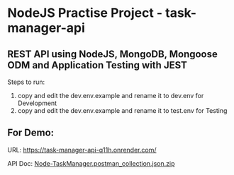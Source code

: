 # NodeJS Practise Project - task-manager-api

## REST API using NodeJS, MongoDB, Mongoose ODM and Application Testing with JEST

Steps to run:
1) copy and edit the dev.env.example and rename it to dev.env for Development
2) copy and edit the dev.env.example and rename it to test.env for Testing


For Demo:
--------- 
URL:       https://task-manager-api-q11h.onrender.com/


API Doc:   [Node-TaskManager.postman_collection.json.zip](https://github.com/mytaison/nodejs-task-manager/files/11371660/Node-TaskManager.postman_collection.json.zip)

      
